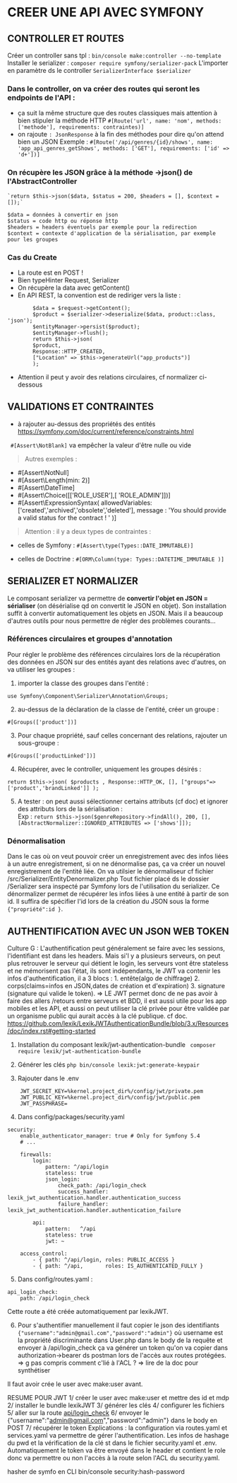 # CREER UNE API AVEC SYMFONY

## CONTROLLER ET ROUTES

Créer un controller sans tpl : `bin/console make:controller --no-template`
Installer le serializer : `composer require symfony/serializer-pack`
L'importer en paramètre ds le controller `SerializerInterface $serializer`

### Dans le controller, on va créer des routes qui seront les endpoints de l'API :
- ça suit la même structure que des routes classiques mais attention à bien stipuler la méthode HTTP
`#[Route('url', name: 'nom', methods: ['methode'], requirements: contraintes)]`
- on rajoute `: JsonResponse` à la fin des méthodes pour dire qu'on attend bien un JSON
Exemple :
`#[Route('/api/genres/{id}/shows', name: 'app_api_genres_getShows', methods: ['GET'], requirements: ['id' => 'd+'])]`

### On récupère les JSON grâce à la méthode ->json() de l'AbstractController

    `return $this->json($data, $status = 200, $headers = [], $context = []);`

    $data = données à convertir en json
    $status = code http ou réponse http
    $headers = headers éventuels par exemple pour la redirection
    $context = contexte d'application de la sérialisation, par exemple pour les groupes 

### Cas du Create

- La route est en POST !
- Bien typeHinter Request, Serializer
- On récupère la data avec getContent()
- En API REST, la convention est de rediriger vers la liste :
<!-- //TODO verifier que la mise en page est ok :) -->
            $data = $request->getContent();
            $product = $serializer->deserialize($data, product::class, 'json');
            $entityManager->persist($product);
            $entityManager->flush();
            return $this->json(
            $product, 
            Response::HTTP_CREATED, 
            ["Location" => $this->generateUrl("app_products")]
            ); 
- Attention il peut y avoir des relations circulaires, cf normalizer ci-dessous

## VALIDATIONS ET CONTRAINTES

- à rajouter au-dessus des propriétés des entités
https://symfony.com/doc/current/reference/constraints.html

` #[Assert\NotBlank]`
va empêcher la valeur d'être nulle ou vide

> Autres exemples :  
- #[Assert\NotNull]  
- #[Assert\Length(min: 2)]  
- #[Assert\DateTime]
- #[Assert\Choice([['ROLE_USER'],[ 'ROLE_ADMIN']])]
- #[Assert\ExpressionSyntax(
    allowedVariables: ['created','archived','obsolete','deleted'],
    message : 'You should provide a valid status for the contract ! '
)]

> Attention : il y a deux types de contraintes : 
- celles de Symfony : `#[Assert\type(Types::DATE_IMMUTABLE)]`

- celles de Doctrine : `#[ORM\Column(type: Types::DATETIME_IMMUTABLE )]`

## SERIALIZER ET NORMALIZER

Le composant serializer va permettre de **convertir l'objet en JSON = sérialiser** (on désérialise qd on convertit le JSON en objet).
Son installation suffit à convertir automatiquement les objets en JSON.
Mais il a beaucoup d'autres outils pour nous permettre de régler des problèmes courants...

### Références circulaires et groupes d'annotation
Pour régler le problème des références circulaires lors de la récupération des données en JSON sur des entités ayant des relations avec d'autres, on va utiliser les groupes :

1. importer la classe des groupes dans l'entité :

`use Symfony\Component\Serializer\Annotation\Groups;`

2. au-dessus de la déclaration de la classe de l'entité, créer un groupe :

`#[Groups(['product'])]`

3. Pour chaque propriété, sauf celles concernant des relations, rajouter un sous-groupe :

`#[Groups(['productLinked'])]`

4. Récupérer, avec le controller, uniquement les groupes désirés : 

`return $this->json(
            $products ,
            Response::HTTP_OK,
            [],
            ["groups"=>['product','brandLinked']]
        );`

5. A tester : on peut aussi sélectionner certains attributs (cf doc) et ignorer des attributs lors de la sérialisation :  
Exp : `return $this->json($genreRepository->findAll(), 200, [], 
[AbstractNormalizer::IGNORED_ATTRIBUTES => ['shows']]);`

### Dénormalisation
Dans le cas où on veut pouvoir créer un enregistrement avec des infos liées à un autre enregistrement, si on ne dénormalise pas, ça va créer un nouvel enregistrement de l'entité liée.
On va utilsier le dénormaliseur cf fichier /src/Serializer/EntityDenormalizer.php
Tout fichier placé ds le dossier /Serializer sera inspecté par Symfony lors de l'utilisation du serializer.
Ce dénormalizer permet de récupérer les infos liées à une entité à partir de son id.
Il suffira de spécifier l'id lors de la création du JSON sous la forme `{"propriété":id }`.

## AUTHENTIFICATION AVEC UN JSON WEB TOKEN
Culture G : L'authentification peut généralement se faire avec les sessions, l'identifiant est dans les headers. Mais si'l y a plusieurs serveurs, on peut plus retrouver le serveur qui détient le login, les serveurs vont être stateless et ne mémorisent pas l'état, ils sont indépendants, le JWT va contenir les infos d'authentification, il a 3 blocs : 1. entête(algo de chiffrage) 2. corps(claims=infos en JSON,dates de création et d'expiration) 3. signature (signature qui valide le token). 
=> LE JWT permet donc de ne pas avoir à faire des allers /retours entre serveurs et BDD, il est aussi utile pour les app mobiles et les API, et aussi on peut utiliser la clé privée pour être validée par un organisme public qui aurait accès à la clé publique.
cf doc. https://github.com/lexik/LexikJWTAuthenticationBundle/blob/3.x/Resources/doc/index.rst#getting-started

1. Installation du composant lexik/jwt-authentication-bundle
` composer require lexik/jwt-authentication-bundle`

2. Générer les clés 
`php bin/console lexik:jwt:generate-keypair`

3. Rajouter dans le .env
```
    JWT_SECRET_KEY=%kernel.project_dir%/config/jwt/private.pem
    JWT_PUBLIC_KEY=%kernel.project_dir%/config/jwt/public.pem
    JWT_PASSPHRASE=
```
4. Dans config/packages/security.yaml

```
security:
    enable_authenticator_manager: true # Only for Symfony 5.4
    # ...

    firewalls:
        login:
            pattern: ^/api/login
            stateless: true
            json_login:
                check_path: /api/login_check
                success_handler: lexik_jwt_authentication.handler.authentication_success
                failure_handler: lexik_jwt_authentication.handler.authentication_failure

        api:
            pattern:   ^/api
            stateless: true
            jwt: ~

    access_control:
        - { path: ^/api/login, roles: PUBLIC_ACCESS }
        - { path: ^/api,       roles: IS_AUTHENTICATED_FULLY }
```

5. Dans config/routes.yaml : 
```
api_login_check:
    path: /api/login_check
```
Cette route a été créée automatiquement par lexikJWT.

6. Pour s'authentifier manuellement il faut copier le json des identifiants 
`{"username":"admin@gmail.com","password":"admin"}` où username est la propriété discriminante dans User.php
dans le body de la requête et envoyer à /api/login_check
ça va générer un token qu'on va copier dans authorization->bearer ds postman lors de l'accès aux routes protégées.
=> g pas compris comment c'lié à l'ACL ?
=> lire de la doc pour synthétiser


Il faut avoir crée le user avec make:user avant.

RESUME POUR JWT
1/ créer le user avec make:user et mettre des id et mdp
2/ installer le bundle lexikJWT
3/ générer les clés
4/ configurer les fichiers
5/ aller sur la route [api/login_check](http://localhost:8080/api/login_check)
6/ envoyer le {"username":"admin@gmail.com","password":"admin"} dans le body en POST 
7/ récupérer le token
Explications : la configuration via routes.yaml et services.yaml va permettre de gérer l'authentification.
Les infos de hashage du pwd et la vérification de la clé st dans le fichier security.yaml et .env.
Automatiquement le token va être envoyé dans le header et contient le role donc va permettre ou non l'accès à la route selon l'ACL du security.yaml.

hasher de symfo en CLI bin/console security:hash-password

<!-- ============extrait de l issue 
Je pense que vous mélangez un peu les choses ici : vous devriez avoir une route dédiée à l'authentification (le fameux login que gère pour vous le bundle LexikJWT) et une autre route dédiée à la récupération des informations de l'utilisateur du token 🙂

Il est souvent d'usage de trouver dans des API qui utilisent des tokens JWT pour l'authentification une route /me qui détermine l'utilisateur à partir du token JWT et renvoie ses informations.

Très concrètement, vu que LExikJWT gère toute la partie authentification et vérification du token, ça signifie que vous n'avez qu'à créer cette route et son controller, dans lequel vous pourrez simplement utiliser $this->getUser() pour récupérer l'utilisateur déduit du token, et renvoyer ses informations en JSON. -->




